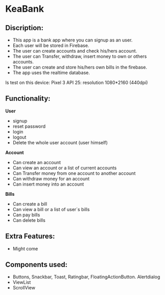 # KeaBank

## Discription:
- This app is a bank app where you can signup as an user.
- Each user will be stored in Firebase.
- The user can create accounts and check his/hers account.
- The user can Transfer, withdraw, insert money to own or others accounts.
- The user can create and store his/hers own bills in the firebase.
- The app uses the realtime database.


Is test on this device: Pixel 3 API 25: resolution 1080*2160 (440dpi) 

## Functionality:
**User**
- signup
- reset password
- login
- logout
- Delete the whole user account (user himself)

**Account**
- Can create an account
- Can view an account or a list of current accounts
- Can Transfer money from one account to another account
- Can withdraw money for an account
- Can insert money into an account

**Bills**
- Can create a bill
- Can view a bill or a list of user´s bills
- Can pay bills
- Can delete bills

## Extra Features:
- Might come

## Components used:
- Buttons, Snackbar, Toast, Ratingbar, FloatingActionButton. Alertdialog
- ViewList
- ScrollView
